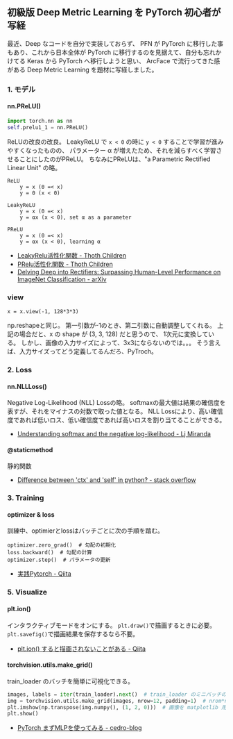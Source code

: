 


## 初級版 Deep Metric Learning を PyTorch 初心者が写経

最近、Deep なコードを自分で実装しておらず、 PFN が PyTorch に移行した事もあり、これから日本全体が PyTorch に移行するのを見据えて、自分も忘れかけてる Keras から PyTorch へ移行しようと思い、 ArcFace で流行ってきた感がある Deep Metric Learning を題材に写経しました。

### 1. モデル

#### nn.PReLU()

```py
import torch.nn as nn
self.prelu1_1 = nn.PReLU()
```

ReLUの改良の改良。
LeakyReLU で `x < 0` の時に `y < 0` することで学習が進みやすくなったものの、
パラメーター α が増えたため、それを減らすべく学習させることにしたのがPReLU。
ちなみにPReLUは、"a Parametric Rectified Linear Unit" の略。

```
ReLU
	y = x (0 =< x)
	y = 0 (x < 0)

LeakyReLU
	y = x (0 =< x)
	y = αx (x < 0), set α as a parameter

PReLU
	y = x (0 =< x)
	y = αx (x < 0), learning α
```

- [LeakyRelu活性化関数 - Thoth Children](http://www.thothchildren.com/chapter/59b93f7575704408bd4300f2)
- [PRelu活性化関数 - Thoth Children](http://www.thothchildren.com/chapter/59b940a475704408bd4300f8)
- [Delving Deep into Rectifiers: Surpassing Human-Level Performance on ImageNet Classification - arXiv](https://arxiv.org/abs/1502.01852)


### view

```
x = x.view(-1, 128*3*3)
```

np.reshapeと同じ。
第一引数が-1のとき、第二引数に自動調整してくれる。
上記の場合だと、x の shape が (3, 3, 128) だと思うので、
1次元に変換している。
しかし、画像の入力サイズによって、3x3にならないのでは。。。
そう言えば、入力サイズってどう定義してるんだろ、PyTroch。

### 2. Loss

#### nn.NLLLoss()
Negative Log-Likelihood (NLL) Lossの略。
softmaxの最大値は結果の確信度を表すが、それをマイナスの対数で取った値となる。
NLL Lossにより、高い確信度であれば低いロス、低い確信度であれば高いロスを割り当てることができる。

- [Understanding softmax and the negative log-likelihood - Lj Miranda](https://ljvmiranda921.github.io/notebook/2017/08/13/softmax-and-the-negative-log-likelihood/)


#### @staticmethod
静的関数


- [Difference between 'ctx' and 'self' in python? - stack overflow](https://stackoverflow.com/questions/49516188/difference-between-ctx-and-self-in-python)




### 3. Training

#### optimizer & loss

訓練中、optimierとlossはバッチごとに次の手順を踏む。

```
optimizer.zero_grad()  # 勾配の初期化
loss.backward()  # 勾配の計算
optimizer.step()  # パラメータの更新
```

- [実践Pytorch - Qiita](https://qiita.com/perrying/items/857df46bb6cdc3047bd8)


### 5. Visualize

#### plt.ion()
インタラクティブモードをオンにする。
`plt.draw()`で描画するときに必要。
`plt.savefig()`で描画結果を保存するなら不要。

- [plt.ion() すると描画されないことがある - Qiita](https://qiita.com/halm/items/becdc1e1a456562f21c8)


#### torchvision.utils.make_grid()

train_loader のバッチを簡単に可視化できる。

```py
images, labels = iter(train_loader).next()  # train_loader のミニバッチの image を取得
img = torchvision.utils.make_grid(images, nrow=12, padding=1)  # nrom*nrom のタイル形状の画像を作る
plt.imshow(np.transpose(img.numpy(), (1, 2, 0)))  # 画像を matplotlib 用に変換
plt.show()
```

- [PyTorch まずMLPを使ってみる - cedro-blog](http://cedro3.com/ai/pytorch-mlp/)
